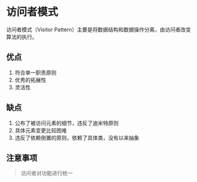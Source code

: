 # 访问者模式

访问者模式（Visitor Pattern）主要是将数据结构和数据操作分离，由访问者改变算法的执行。

## 优点

1. 符合单一职责原则
2. 优秀的拓展性
3. 灵活性

## 缺点

1. 公布了被访问元素的细节，违反了迪米特原则
2. 具体元素变更比较困难
3. 违反了依赖倒置的原则，依赖了具体类，没有以来抽象

## 注意事项

> 访问者对功能进行统一
